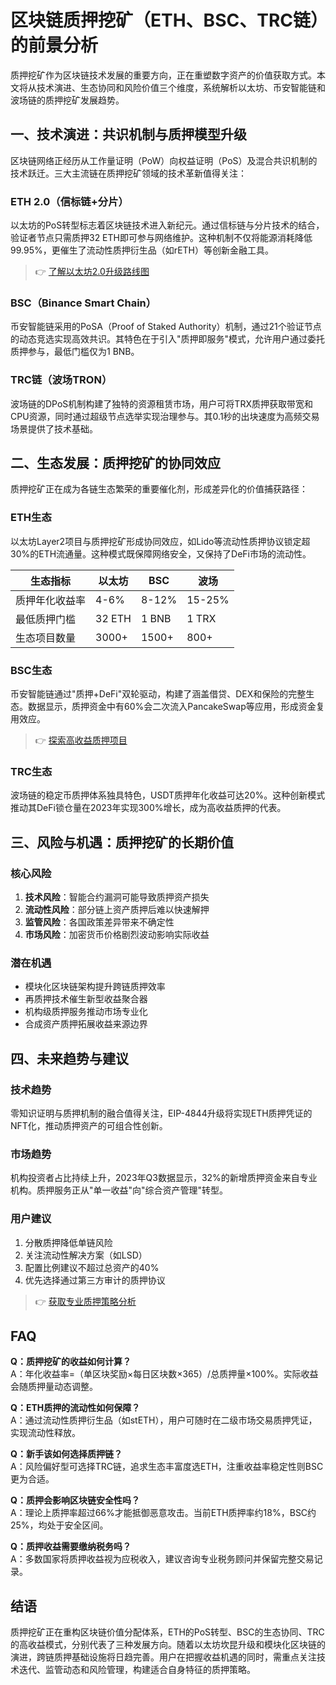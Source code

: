 # 区块链质押挖矿（ETH、BSC、TRC链）的前景分析

质押挖矿作为区块链技术发展的重要方向，正在重塑数字资产的价值获取方式。本文将从技术演进、生态协同和风险价值三个维度，系统解析以太坊、币安智能链和波场链的质押挖矿发展趋势。

## 一、技术演进：共识机制与质押模型升级

区块链网络正经历从工作量证明（PoW）向权益证明（PoS）及混合共识机制的技术跃迁。三大主流链在质押挖矿领域的技术革新值得关注：

### ETH 2.0（信标链+分片）
以太坊的PoS转型标志着区块链技术进入新纪元。通过信标链与分片技术的结合，验证者节点只需质押32 ETH即可参与网络维护。这种机制不仅将能源消耗降低99.95%，更催生了流动性质押衍生品（如rETH）等创新金融工具。

> 👉 [了解以太坊2.0升级路线图](https://bit.ly/okx_welcome)

### BSC（Binance Smart Chain）
币安智能链采用的PoSA（Proof of Staked Authority）机制，通过21个验证节点的动态竞选实现高效共识。其特色在于引入"质押即服务"模式，允许用户通过委托质押参与，最低门槛仅为1 BNB。

### TRC链（波场TRON）
波场链的DPoS机制构建了独特的资源租赁市场，用户可将TRX质押获取带宽和CPU资源，同时通过超级节点选举实现治理参与。其0.1秒的出块速度为高频交易场景提供了技术基础。

## 二、生态发展：质押挖矿的协同效应

质押挖矿正在成为各链生态繁荣的重要催化剂，形成差异化的价值捕获路径：

### ETH生态
以太坊Layer2项目与质押挖矿形成协同效应，如Lido等流动性质押协议锁定超30%的ETH流通量。这种模式既保障网络安全，又保持了DeFi市场的流动性。

| 生态指标 | 以太坊 | BSC | 波场 |
|---------|--------|-----|------|
| 质押年化收益率 | 4-6% | 8-12% | 15-25% |
| 最低质押门槛 | 32 ETH | 1 BNB | 1 TRX |
| 生态项目数量 | 3000+ | 1500+ | 800+ |

### BSC生态
币安智能链通过"质押+DeFi"双轮驱动，构建了涵盖借贷、DEX和保险的完整生态。数据显示，质押资金中有60%会二次流入PancakeSwap等应用，形成资金复用效应。

> 👉 [探索高收益质押项目](https://bit.ly/okx_welcome)

### TRC生态
波场链的稳定币质押体系独具特色，USDT质押年化收益可达20%。这种创新模式推动其DeFi锁仓量在2023年实现300%增长，成为高收益质押的代表。

## 三、风险与机遇：质押挖矿的长期价值

### 核心风险
1. **技术风险**：智能合约漏洞可能导致质押资产损失
2. **流动性风险**：部分链上资产质押后难以快速解押
3. **监管风险**：各国政策差异带来不确定性
4. **市场风险**：加密货币价格剧烈波动影响实际收益

### 潜在机遇
- 模块化区块链架构提升跨链质押效率
- 再质押技术催生新型收益聚合器
- 机构级质押服务推动市场专业化
- 合成资产质押拓展收益来源边界

## 四、未来趋势与建议

### 技术趋势
零知识证明与质押机制的融合值得关注，EIP-4844升级将实现ETH质押凭证的NFT化，推动质押资产的可组合性创新。

### 市场趋势
机构投资者占比持续上升，2023年Q3数据显示，32%的新增质押资金来自专业机构。质押服务正从"单一收益"向"综合资产管理"转型。

### 用户建议
1. 分散质押降低单链风险
2. 关注流动性解决方案（如LSD）
3. 配置比例建议不超过总资产的40%
4. 优先选择通过第三方审计的质押协议

> 👉 [获取专业质押策略分析](https://bit.ly/okx_welcome)

## FAQ

**Q：质押挖矿的收益如何计算？**  
A：年化收益率=（单区块奖励×每日区块数×365）/总质押量×100%。实际收益会随质押量动态调整。

**Q：ETH质押的流动性如何保障？**  
A：通过流动性质押衍生品（如stETH），用户可随时在二级市场交易质押凭证，实现流动性释放。

**Q：新手该如何选择质押链？**  
A：风险偏好型可选择TRC链，追求生态丰富度选ETH，注重收益率稳定性则BSC更为合适。

**Q：质押会影响区块链安全性吗？**  
A：理论上质押率超过66%才能抵御恶意攻击。当前ETH质押率约18%，BSC约25%，均处于安全区间。

**Q：质押收益需要缴纳税务吗？**  
A：多数国家将质押收益视为应税收入，建议咨询专业税务顾问并保留完整交易记录。

## 结语

质押挖矿正在重构区块链价值分配体系，ETH的PoS转型、BSC的生态协同、TRC的高收益模式，分别代表了三种发展方向。随着以太坊坎昆升级和模块化区块链的演进，跨链质押基础设施将日趋完善。用户在把握收益机遇的同时，需重点关注技术迭代、监管动态和风险管理，构建适合自身特征的质押策略。